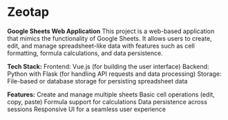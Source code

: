 # Zeotap
**Google Sheets Web Application**
This project is a web-based application that mimics the functionality of Google Sheets. It allows users to create, edit, and manage spreadsheet-like data with features such as cell formatting, formula calculations, and data persistence.

**Tech Stack:**
Frontend: Vue.js (for building the user interface)
Backend: Python with Flask (for handling API requests and data processing)
Storage: File-based or database storage for persisting spreadsheet data

**Features:**
Create and manage multiple sheets
Basic cell operations (edit, copy, paste)
Formula support for calculations
Data persistence across sessions
Responsive UI for a seamless user experience
